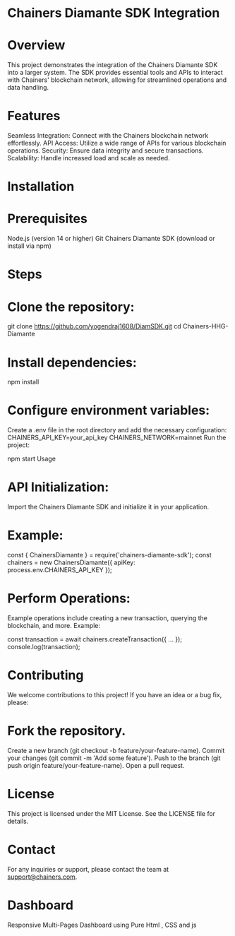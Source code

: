 # Chainers Diamante SDK Integration
# Overview
This project demonstrates the integration of the Chainers Diamante SDK into a larger system. The SDK provides essential tools and APIs to interact with Chainers' blockchain network, allowing for streamlined operations and data handling.

# Features
Seamless Integration: Connect with the Chainers blockchain network effortlessly.
API Access: Utilize a wide range of APIs for various blockchain operations.
Security: Ensure data integrity and secure transactions.
Scalability: Handle increased load and scale as needed.
# Installation
# Prerequisites
Node.js (version 14 or higher)
Git
Chainers Diamante SDK (download or install via npm)
# Steps
# Clone the repository:
git clone https://github.com/yogendraj1608/DiamSDK.git
cd Chainers-HHG-Diamante
# Install dependencies:

npm install
# Configure environment variables:

Create a .env file in the root directory and add the necessary configuration:
CHAINERS_API_KEY=your_api_key
CHAINERS_NETWORK=mainnet
Run the project:


npm start
Usage
# API Initialization:

Import the Chainers Diamante SDK and initialize it in your application.
# Example:

const { ChainersDiamante } = require('chainers-diamante-sdk');
const chainers = new ChainersDiamante({ apiKey: process.env.CHAINERS_API_KEY });
# Perform Operations:

Example operations include creating a new transaction, querying the blockchain, and more.
Example:

const transaction = await chainers.createTransaction({ ... });
console.log(transaction);
# Contributing
We welcome contributions to this project! If you have an idea or a bug fix, please:

# Fork the repository.
Create a new branch (git checkout -b feature/your-feature-name).
Commit your changes (git commit -m 'Add some feature').
Push to the branch (git push origin feature/your-feature-name).
Open a pull request.
# License
This project is licensed under the MIT License. See the LICENSE file for details.

# Contact
For any inquiries or support, please contact the team at support@chainers.com.
# Dashboard

Responsive Multi-Pages Dashboard using Pure Html , CSS and js

